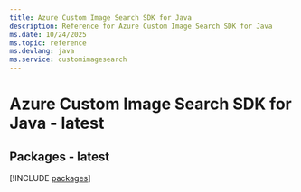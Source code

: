 ```yaml
---
title: Azure Custom Image Search SDK for Java
description: Reference for Azure Custom Image Search SDK for Java
ms.date: 10/24/2025
ms.topic: reference
ms.devlang: java
ms.service: customimagesearch
---
```

# Azure Custom Image Search SDK for Java - latest
## Packages - latest
[!INCLUDE [packages](custom-image-search-index.md)]